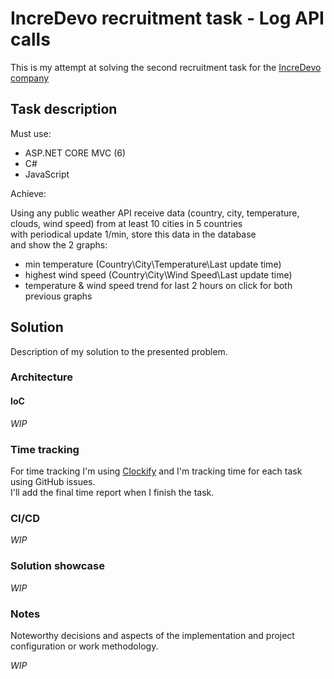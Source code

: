 # IncreDevo recruitment task - Log API calls

This is my attempt at solving the second recruitment task for the [IncreDevo company](https://incredevo.com/)

## Task description

Must use:

- ASP.NET CORE MVC (6)
- C#
- JavaScript

Achieve:

Using any public weather API receive data (country, city, temperature, clouds, wind speed) from at least 10 cities in 5 countries  
with periodical update 1/min,
store this data in the database  
and show the 2 graphs:  

- min temperature (Country\City\Temperature\Last update time)
- highest wind speed (Country\City\Wind Speed\Last update time)
- temperature & wind speed trend for last 2 hours on click for both previous graphs

## Solution

Description of my solution to the presented problem.

### Architecture

<!-- ![Architecture diagram](docs/Architecture.drawio.png) -->

#### IoC

<!-- I've used [Bicep](https://learn.microsoft.com/en-us/azure/azure-resource-manager/bicep/overview) to define IoC. The IoC approach allows me to have documented and consistent infrastructure.
I've chosen Bicep technology as it's easy to run from any environment that has access to Azure.

The Bicep code can be found in the [infrastructure](infrastructure) directory.

The Bicep resource and module dependencies diagram looks as follows:

![Bicep resources](./docs/Bicep_resources.png) -->

_WIP_

### Time tracking

For time tracking I'm using [Clockify](https://clockify.me/) and I'm tracking time for each task using GitHub issues.  
I'll add the final time report when I finish the task.

### CI/CD

<!-- To implement an automated deployment process I've used GitHub Actions.  
Specific actions are triggered when changes are pushed to a specific repository path or can be triggered manually.  
Actions definitions can be found in the [.github/workflows](.github/workflows) directory. -->

_WIP_

### Solution showcase

_WIP_

<!-- #### GitHub Action runs

The runs can be viewed in the [Actions repo tab](https://github.com/christopher-dabrowski/incredevo-recruitment-log-api-calls/actions)

![deploy infrastructure action runs](docs/deploy_infrastructure_action_runs.png)

![deploy Azure Function runs](docs/deploy_af_runs.png) -->

### Notes

Noteworthy decisions and aspects of the implementation and project configuration or work methodology.

_WIP_
